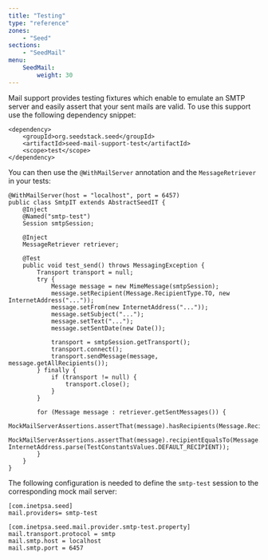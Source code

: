 ```yaml
---
title: "Testing"
type: "reference"
zones:
    - "Seed"
sections:
    - "SeedMail"
menu:
    SeedMail:
        weight: 30
---
```


Mail support provides testing fixtures which enable to emulate an SMTP server and easily assert that your sent mails
are valid. To use this support use the following dependency snippet:

    <dependency>
        <groupId>org.seedstack.seed</groupId>
        <artifactId>seed-mail-support-test</artifactId>
        <scope>test</scope>
    </dependency>
    
You can then use the `@WithMailServer` annotation and the `MessageRetriever` in your tests:

    @WithMailServer(host = "localhost", port = 6457)
    public class SmtpIT extends AbstractSeedIT {
        @Inject
        @Named("smtp-test")
        Session smtpSession;
    
        @Inject
        MessageRetriever retriever;
    
        @Test
        public void test_send() throws MessagingException {
            Transport transport = null;
            try {
                Message message = new MimeMessage(smtpSession);
                message.setRecipient(Message.RecipientType.TO, new InternetAddress("..."));
                message.setFrom(new InternetAddress("..."));
                message.setSubject("...");
                message.setText("...");
                message.setSentDate(new Date());

                transport = smtpSession.getTransport();
                transport.connect();
                transport.sendMessage(message, message.getAllRecipients());
            } finally {
                if (transport != null) {
                    transport.close();
                }
            }
            
            for (Message message : retriever.getSentMessages()) {
                MockMailServerAssertions.assertThat(message).hasRecipients(Message.RecipientType.TO);
                MockMailServerAssertions.assertThat(message).recipientEqualsTo(Message.RecipientType.TO, InternetAddress.parse(TestConstantsValues.DEFAULT_RECIPIENT));
            }
        }
    }

The following configuration is needed to define the `smtp-test` session to the corresponding mock mail server:

    [com.inetpsa.seed]
    mail.providers= smtp-test
    
    [com.inetpsa.seed.mail.provider.smtp-test.property]
    mail.transport.protocol = smtp
    mail.smtp.host = localhost
    mail.smtp.port = 6457
